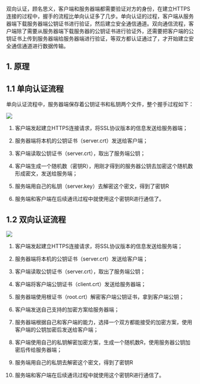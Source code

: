 双向认证，顾名思义，客户端和服务器端都需要验证对方的身份，在建立HTTPS连接的过程中，握手的流程比单向认证多了几步。单向认证的过程，客户端从服务器端下载服务器端公钥证书进行验证，然后建立安全通信通道。双向通信流程，客户端除了需要从服务器端下载服务器的公钥证书进行验证外，还需要把客户端的公钥证书上传到服务器端给服务器端进行验证，等双方都认证通过了，才开始建立安全通信通道进行数据传输。

## 1. 原理

## 1.1 单向认证流程

单向认证流程中，服务器端保存着公钥证书和私钥两个文件，整个握手过程如下：

![](https://lark-assets-prod-aliyun.oss-accelerate.aliyuncs.com/lark/0/2020/png/18611/1585034778516-6e938349-9008-4940-b24f-3ceb74f57fd6.png?OSSAccessKeyId=LTAI4GGhPJmQ4HWCmhDAn4F5&Expires=1675768047&Signature=hpFW1Y2OuIcNjudBTq31XDn8bZk%3D&response-content-disposition=inline#alt=undefined)

1. 客户端发起建立HTTPS连接请求，将SSL协议版本的信息发送给服务器端；

2. 服务器端将本机的公钥证书（server.crt）发送给客户端；

3. 客户端读取公钥证书（server.crt），取出了服务端公钥；

4. 客户端生成一个随机数（密钥R），用刚才得到的服务器公钥去加密这个随机数形成密文，发送给服务端；

5. 服务端用自己的私钥（server.key）去解密这个密文，得到了密钥R

6. 服务端和客户端在后续通讯过程中就使用这个密钥R进行通信了。

## 1.2 双向认证流程

![](https://lark-assets-prod-aliyun.oss-accelerate.aliyuncs.com/lark/0/2020/png/18611/1585034830354-cf4e77f6-e87c-4bfd-9fb5-e72746f2dcd1.png?OSSAccessKeyId=LTAI4GGhPJmQ4HWCmhDAn4F5&Expires=1675768028&Signature=LBooPQ3pZKtAwdbpsZbANPgvAIs%3D&response-content-disposition=inline#alt=undefined)

1. 客户端发起建立HTTPS连接请求，将SSL协议版本的信息发送给服务端；

2. 服务器端将本机的公钥证书（server.crt）发送给客户端；

3. 客户端读取公钥证书（server.crt），取出了服务端公钥；

4. 客户端将客户端公钥证书（client.crt）发送给服务器端；

5. 服务器端使用根证书（root.crt）解密客户端公钥证书，拿到客户端公钥；

6. 客户端发送自己支持的加密方案给服务器端；

7. 服务器端根据自己和客户端的能力，选择一个双方都能接受的加密方案，使用客户端的公钥加密后发送给客户端；

8. 客户端使用自己的私钥解密加密方案，生成一个随机数R，使用服务器公钥加密后传给服务器端；

9. 服务端用自己的私钥去解密这个密文，得到了密钥R

10. 服务端和客户端在后续通讯过程中就使用这个密钥R进行通信了。
